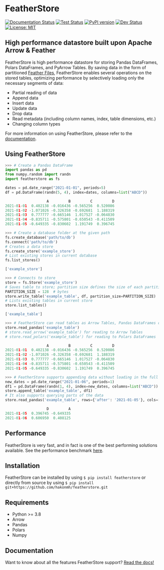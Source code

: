 
# FeatherStore

[![Documentation Status](https://readthedocs.org/projects/featherstore/badge/?version=latest)](https://featherstore.readthedocs.io/en/latest/index.html)
[![Test Status](https://img.shields.io/github/actions/workflow/status/hakonmh/featherstore/macos-windows-test.yml)](https://github.com/hakonmh/featherstore/actions)
[![PyPI version](https://img.shields.io/pypi/v/FeatherStore?color=blue)](https://pypi.org/project/FeatherStore/)
[![Dev Status](https://img.shields.io/pypi/status/featherstore?color=important)](https://pypi.org/project/FeatherStore/)
[![License: MIT](https://img.shields.io/badge/License-MIT-yellow.svg)](https://github.com/hakonmh/featherstore/blob/master/LICENSE)

## High performance datastore built upon Apache Arrow & Feather

FeatherStore is high performance datastore for storing Pandas DataFrames, Polars DataFrames,
and PyArrow Tables. By saving data in the form of partitioned
[Feather Files](https://arrow.apache.org/docs/python/feather.html), FeatherStore enables
several operations on the stored tables, optimizing performance by selectively loading only
the necessary segments of data:

* Partial reading of data
* Append data
* Insert data
* Update data
* Drop data
* Read metadata (including column names, index, table dimensions, etc.)
* Changing column types

For more information on using FeatherStore, please refer to the
[documentation](https://featherstore.readthedocs.io/en/stable/Quickstart.html).

## Using FeatherStore

```python
>>> # Create a Pandas DataFrame
import pandas as pd
from numpy.random import randn
import featherstore as fs

dates = pd.date_range("2021-01-01", periods=5)
df = pd.DataFrame(randn(5, 4), index=dates, columns=list("ABCD"))

                   A         B         C         D
2021-01-01  0.402138 -0.016436 -0.565256  0.520086
2021-01-02 -1.071026 -0.326358 -0.692681  1.188319
2021-01-03  0.777777 -0.665146  1.017527 -0.064830
2021-01-04 -0.835711 -0.575801 -0.650543 -0.411509
2021-01-05 -0.649335 -0.830602  1.191749  0.396745

>>> # Create a database folder at the given path
fs.create_database('path/to/db')
fs.connect('path/to/db')
# Creates a data store
fs.create_store('example_store')
# List existing stores in current database
fs.list_stores()

['example_store']

>>> # Connects to store
store = fs.Store('example_store')
# Saves table to store; partition size defines the size of each partition in bytes
PARTITION_SIZE = 128  # bytes
store.write_table('example_table', df, partition_size=PARTITION_SIZE)
# Lists existing tables in current store
store.list_tables()

['example_table']

>>> # FeatherStore can read tables as Arrow Tables, Pandas DataFrames or Polars DataFrames
store.read_pandas('example_table')
# store.read_arrow('example_table') for reading to Arrow Tables
# store.read_polars('example_table') for reading to Polars DataFrames

                   A         B         C         D
2021-01-01  0.402138 -0.016436 -0.565256  0.520086
2021-01-02 -1.071026 -0.326358 -0.692681  1.188319
2021-01-03  0.777777 -0.665146  1.017527 -0.064830
2021-01-04 -0.835711 -0.575801 -0.650543 -0.411509
2021-01-05 -0.649335 -0.830602  1.191749  0.396745

>>> # FeatherStore supports appending data without loading in the full table
new_dates = pd.date_range("2021-01-06", periods=1)
df1 = pd.DataFrame(randn(1, 4), index=new_dates, columns=list("ABCD"))
store.append_table('example_table', df1)
# It also supports querying parts of the data
store.read_pandas('example_table', rows={'after': '2021-01-05'}, cols=['D', 'A'])

                   D         A
2021-01-05  0.396745 -0.649335
2021-01-06  0.606950  0.408125

```

## Performance

FeatherStore is very fast, and in fact is one of the best performing solutions available.
See the performance benchmark [here](https://featherstore.readthedocs.io/en/stable/Benchmarks.html).

## Installation

FeatherStore can be installed by using `$ pip install featherstore` or directly from
source by using `$ pip install git+https://github.com/hakonmh/featherstore.git`

## Requirements

* Python >= 3.8
* Arrow
* Pandas
* Polars
* Numpy

## Documentation

Want to know about all the features FeatherStore support? [Read the docs!](https://featherstore.readthedocs.io/en/stable/index.html)
